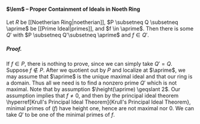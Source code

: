 #### $\lem$ – Proper Containment of Ideals in Noeth Ring
Let $R$ be [[Noetherian Ring|noetherian]], $P \subsetneq Q \subsetneq \aprime$ be [[Prime Ideal|primes]], and $f \in \aprime$. Then there is some $Q'$ with $P \subsetneq Q'\subsetneq \aprime$ and $f \in Q'$.

##### *Proof.*
If $f \in P$, there is nothing to prove, since we can simply take $Q' = Q$. Suppose $f \notin P$. After we quotient out by $P$ and localize at $\aprime$, we may assume that $\aprime$ is the unique maximal ideal and that our ring is a domain. Thus all we need is to find a nonzero prime $Q'$ which is not maximal. Note that by assumption $\height(\aprime) \geqslant 2$. Our assumption implies that $f \neq 0$, and then by the principal ideal theorem \hyperref[Krull's Principal Ideal Theorem]{Krull's Principal Ideal Theorem}, minimal primes of $(f)$ have height one, hence are not maximal nor $0$. We can take $Q'$ to be one of the minimal primes of $f$.